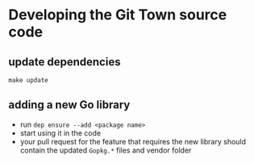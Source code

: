 # Developing the Git Town source code

## update dependencies

<code textrun="verify-make-command">make update</code>

## adding a new Go library

- run `dep ensure --add <package name>`
- start using it in the code
- your pull request for the feature that requires the new library should contain
  the updated `Gopkg.*` files and vendor folder
